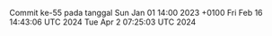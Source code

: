 Commit ke-55 pada tanggal Sun Jan 01 14:00 2023 +0100
Fri Feb 16 14:43:06 UTC 2024
Tue Apr  2 07:25:03 UTC 2024
